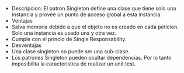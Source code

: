 * Descripcion: El patron Singleton define una clase que tiene solo una instancia y provee un punto de acceso global a esta 
instancia.
* Ventajas
* Salva memoria debido a que el objeto no es creado en cada peticion. Solo una instancia es usado una y otra vez.
* Cumple con el princio de Single Responsability.
* Desventajas
* Una clase singleton no puede ser una sub-clase.
* Los patrones Singleton pueden ocultar dependencias. Por lo tanto imposibilita la caracteristica de realizar un unit test.
